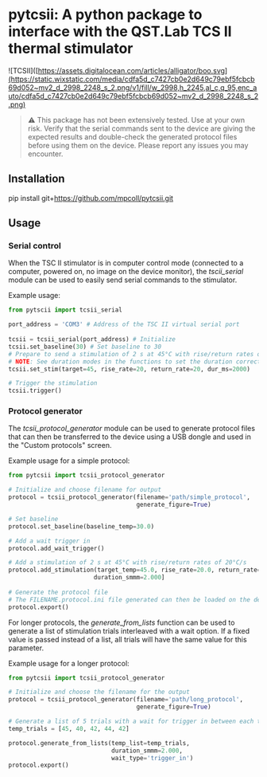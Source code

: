 # pytcsii: A python package to interface with the QST.Lab TCS II thermal stimulator


![TCSII]([https://assets.digitalocean.com/articles/alligator/boo.svg](https://static.wixstatic.com/media/cdfa5d_c7427cb0e2d649c79ebf5fcbcb69d052~mv2_d_2998_2248_s_2.png/v1/fill/w_2998,h_2245,al_c,q_95,enc_auto/cdfa5d_c7427cb0e2d649c79ebf5fcbcb69d052~mv2_d_2998_2248_s_2.png)


> :warning: This package has not been extensively tested. Use at your own risk. Verify that the serial commands sent to the device are giving the expected results and double-check the generated protocol files before using them on the device. Please report any issues you may encounter.




## Installation

pip install git+https://github.com/mpcoll/pytcsii.git


## Usage

### Serial control

When the TSC II stimulator is in computer control mode (connected to a computer, powered on, no image on the device monitor), the *tscii_serial* module can be used to easily send serial commands to the stimulator.

Example usage:

```python
from pytscii import tcsii_serial

port_address = 'COM3' # Address of the TSC II virtual serial port
 
tcsii = tcsii_serial(port_address) # Initialize
tcsii.set_baseline(30) # Set baseline to 30
# Prepare to send a stimulation of 2 s at 45°C with rise/return rates of 20°C/s
# NOTE: See duration modes in the functions to set the duration correctly
tcsii.set_stim(target=45, rise_rate=20, return_rate=20, dur_ms=2000)

# Trigger the stimulation
tcsii.trigger()
```


### Protocol generator

The *tcsii_protocol_generator* module can be used to generate protocol files that can then be transferred to the device using a USB dongle and used in the "Custom protocols" screen.

Example usage for a simple protocol:
```python
from pytcsii import tcsii_protocol_generator

# Initialize and choose filename for output
protocol = tcsii_protocol_generator(filename='path/simple_protocol',
                                    generate_figure=True)

# Set baseline
protocol.set_baseline(baseline_temp=30.0)

# Add a wait trigger in
protocol.add_wait_trigger()

# Add a stimulation of 2 s at 45°C with rise/return rates of 20°C/s
protocol.add_stimulation(target_temp=45.0, rise_rate=20.0, return_rate=20.0, 
                        duration_smmm=2.000]
    
# Generate the protocol file
# The FILENAME.protocol.ini file generated can then be loaded on the device
protocol.export()
```

For longer protocols, the *generate_from_lists* function can be used to generate a list of stimulation trials interleaved with a wait option. If a fixed value is passed instead of a list, all trials will have the same value for this parameter. 

Example usage for a longer protocol:
```python
from pytcsii import tcsii_protocol_generator

# Initialize and choose the filename for the output
protocol = tcsii_protocol_generator(filename='path/long_protocol',
                                    generate_figure=True)

# Generate a list of 5 trials with a wait for trigger in between each trial
temp_trials = [45, 40, 42, 44, 42]

protocol.generate_from_lists(temp_list=temp_trials,
                             duration_smmm=2.000,
                             wait_type='trigger_in')
protocol.export()
```

